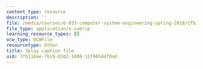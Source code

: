 ```yaml
---
content_type: resource
description: ''
file: /media/courses/6-033-computer-system-engineering-spring-2018/1fb116ae7b19d2d2108011f96544f8ad_r2_-2KW76ec.srt
file_type: application/x-subrip
learning_resource_types: []
ocw_type: OCWFile
resourcetype: Other
title: 3play caption file
uid: 1fb116ae-7b19-d2d2-1080-11f96544f8ad
---
```

